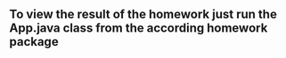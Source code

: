 ## To view the result of the homework just run the App.java class from the according homework package